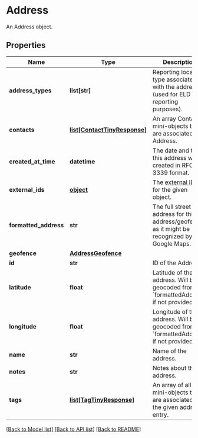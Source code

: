 # Address

An Address object.
## Properties
Name | Type | Description | Notes
------------ | ------------- | ------------- | -------------
**address_types** | **list[str]** | Reporting location type associated with the address (used for ELD reporting purposes). | [optional] 
**contacts** | [**list[ContactTinyResponse]**](ContactTinyResponse.md) | An array Contact mini-objects that are associated the Address. | [optional] 
**created_at_time** | **datetime** | The date and time this address was created in RFC 3339 format. | [optional] 
**external_ids** | [**object**](.md) | The [external IDs](https://developers.samsara.com/docs/external-ids) for the given object. | [optional] 
**formatted_address** | **str** | The full street address for this address/geofence, as it might be recognized by Google Maps. | 
**geofence** | [**AddressGeofence**](AddressGeofence.md) |  | 
**id** | **str** | ID of the Address. | 
**latitude** | **float** | Latitude of the address. Will be geocoded from &#x60;formattedAddress&#x60; if not provided. | [optional] 
**longitude** | **float** | Longitude of the address. Will be geocoded from &#x60;formattedAddress&#x60; if not provided. | [optional] 
**name** | **str** | Name of the address. | 
**notes** | **str** | Notes about the address. | [optional] 
**tags** | [**list[TagTinyResponse]**](TagTinyResponse.md) | An array of all tag mini-objects that are associated with the given address entry. | [optional] 

[[Back to Model list]](../README.md#documentation-for-models) [[Back to API list]](../README.md#documentation-for-api-endpoints) [[Back to README]](../README.md)


